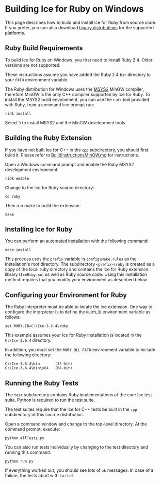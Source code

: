 # Building Ice for Ruby on Windows

This page describes how to build and install Ice for Ruby from source code.
If you prefer, you can also download [binary distributions][1] for the
supported platforms.

## Ruby Build Requirements

To build Ice for Ruby on Windows, you first need to install Ruby 2.4. Older
versions are not supported.

These instructions assume you have added the Ruby 2.4 `bin` directory to your
`PATH` environment variable.

The Ruby distribution for Windows uses the [MSYS2][3] MinGW compiler, therefore
MinGW is the only C++ compiler supported by Ice for Ruby. To install the MSYS2
build environment, you can use the `ridk` tool provided with Ruby, from a
command line prompt run:
```
ridk install
```

Select `3` to install MSYS2 and the MinGW development tools.

## Building the Ruby Extension

If you have not built Ice for C++ in the `cpp` subdirectory, you should first
build it. Please refer to
[BuildInstructionsMinGW.md](../cpp/BuildInstructionsMinGW.md) for instructions.

Open a Windows command prompt and enable the Ruby MSYS2 development environment:
```
ridk enable
```

Change to the Ice for Ruby source directory:
```
cd ruby
```

Then run make to build the extension:
```
make
```

## Installing Ice for Ruby

You can perform an automated installation with the following command:
```
make install
```

This process uses the `prefix` variable in `config\Make.rules` as the
installation's root directory. The subdirectory `<prefix>\ruby` is created as a
copy of the local ruby directory and contains the Ice for Ruby extension library
(`IceRuby.so`) as well as Ruby source code. Using this installation method
requires that you modify your environment as described below.

## Configuring your Environment for Ruby

The Ruby interpreter must be able to locate the Ice extension. One way to
configure the interpreter is to define the `RUBYLIB` environment variable as
follows:
```            
set RUBYLIB=C:\Ice-3.6.4\ruby
```

This example assumes your Ice for Ruby installation is located in the
`C:\Ice-3.6.4` directory.

In addition, you must set the `RUBY_DLL_PATH` environment variable to include
the following directory:
```
C:\Ice-3.6.4\bin       (32-bit)
C:\Ice-3.6.4\bin\x64   (64-bit)
```

## Running the Ruby Tests

The `test` subdirectory contains Ruby implementations of the core Ice test
suite. Python is required to run the test suite.

The test suites require that the Ice for C++ tests be built in the `cpp`
subdirectory of this source distribution.

Open a command window and change to the top-level directory. At the command
prompt, execute:
```
python allTests.py
```

You can also run tests individually by changing to the test directory and
running this command:
```
python run.py
```

If everything worked out, you should see lots of `ok` messages. In case of a
failure, the tests abort with `failed`.

[1]: https://zeroc.com/downloads/ice
[2]: https://doc.zeroc.com/display/Ice36/Supported+Platforms+for+Ice+and+Ice+Touch+3.6.4
[3]: http://www.msys2.org
